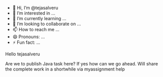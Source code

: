 - 👋 Hi, I’m @tejasalveru
- 👀 I’m interested in ...
- 🌱 I’m currently learning ...
- 💞️ I’m looking to collaborate on ...
- 📫 How to reach me ...
- 😄 Pronouns: ...
- ⚡ Fun fact: ...

<!---
tejasalveru/tejasalveru is a ✨ special ✨ repository because its `README.md` (this file) appears on your GitHub profile.
You can click the Preview link to take a look at your changes.
--->

Hello tejasalveru

Are we to publish Java task here? If yes how can we go ahead. Will share the complete work in a shortwhile via myassignment help
